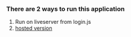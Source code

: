 ### There are 2 ways to run this application
1. Run on liveserver from login.js
2. [hosted version](https://graphql.electronix.fi/)